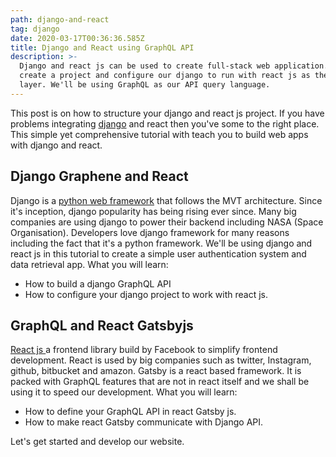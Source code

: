 ```yaml
---
path: django-and-react
tag: django
date: 2020-03-17T00:36:36.585Z
title: Django and React using GraphQL API
description: >-
  Django and react js can be used to create full-stack web application. Let's
  create a project and configure our django to run with react js as the frontend
  layer. We'll be using GraphQL as our API query language.
---
```

This post is on how to structure your django and react js project. If you have problems integrating [django](https://clouditate.com/django-postgresql-and-docker-setup-linux/) and react then you've some to the right place. This simple yet comprehensive tutorial with teach you to build web apps with django and react.

## Django Graphene and React

Django is a [python web framework](https://www.theophilusn.com/blog/history-of-python-programming-language/) that follows the MVT architecture. Since it's inception, django popularity has being rising ever since. Many big companies are using django to power their backend including NASA (Space Organisation). Developers love django framework for many reasons including the fact that it's a python framework. We'll be using django and react js in this tutorial to create a simple user authentication system and data retrieval app. What you will learn:

* How to build a django GraphQL API
* How to configure your django project to work with react js.

## GraphQL and React Gatsbyjs

[React js ](https://clouditate.com/react-tutorial-getting-started/)a frontend library build by Facebook to simplify frontend development. React is used by big companies such as twitter, Instagram, github, bitbucket and amazon. Gatsby is a react based framework. It is packed with GraphQL features that are not in react itself and we shall be using it to speed our development. What you will learn:

* How to define your GraphQL API in react Gatsby js.
* How to make react Gatsby communicate with Django API.

Let's get started and develop our website.